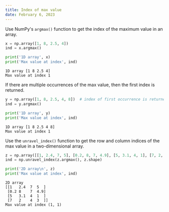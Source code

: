 ```yaml
---
title: Index of max value
date: February 6, 2023
---
```


Use NumPy's `argmax()` function to get the index of the maximum value in an array.

```python
x = np.array([1, 8, 2.5, 4])
ind = x.argmax()

print('1D array', x)
print('Max value at index', ind)
```

```
1D array [1 8 2.5 4]
Max value at index 1
```

If there are multiple occurrences of the max value, then the first index is returned.

```python
y = np.array([1, 8, 2.5, 4, 8])  # index of first occurrence is returned
ind = y.argmax()

print('1D array', y)
print('Max value at index', ind)
```

```
1D array [1 8 2.5 4 8]
Max value at index 1
```

Use the `unravel_index()` function to get the row and column indices of the max value in a two-dimensional array.

```python
z = np.array([[1, 2.4, 7, 5], [0.2, 8, 7, 4.9], [5, 3.1, 4, 1], [7, 2, 4, 3]])
ind = np.unravel_index(z.argmax(), z.shape)

print('2D array\n', z)
print('Max value at index', ind)
```

```
2D array
[[1   2.4  7  5  ]
 [0.2 8    7  4.9]
 [5   3.1  4  1  ]
 [7   2    4  3  ]]
Max value at index (1, 1)
```
